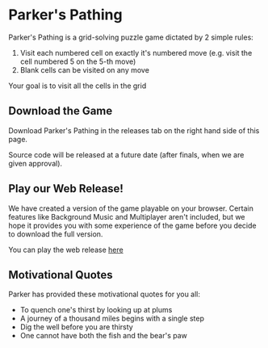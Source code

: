 # Parker's Pathing
Parker's Pathing is a grid-solving puzzle game dictated by 2 simple rules:

1. Visit each numbered cell on exactly it's numbered move (e.g. visit the cell numbered 5 on the 5-th move)
2. Blank cells can be visited on any move

Your goal is to visit all the cells in the grid

## Download the Game
Download Parker's Pathing in the releases tab on the right hand side of this page.

Source code will be released at a future date (after finals, when we are given approval).

## Play our Web Release!
We have created a version of the game playable on your browser. Certain features like Background Music and Multiplayer aren't included, but we hope it provides you with some experience of the game before you decide to download the full version.

You can play the web release [here](https://dycoke.github.io/parkers_pathing_download/)


## Motivational Quotes
Parker has provided these motivational quotes for you all:
- To quench one's thirst by looking up at plums
- A journey of a thousand miles begins with a single step
- Dig the well before you are thirsty 
- One cannot have both the fish and the bear's paw
